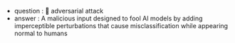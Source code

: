 - question : 🎯 adversarial attack
- answer : A malicious input designed to fool AI models by adding imperceptible perturbations that cause misclassification while appearing normal to humans